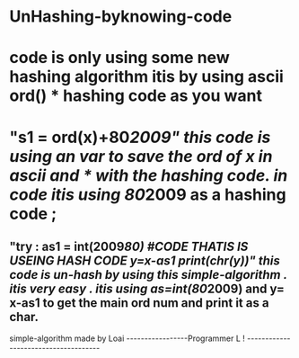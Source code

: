 # UnHashing-byknowing-code
code is only using some new hashing algorithm
itis by using ascii ord() * hashing code as you want
========================================================
"s1 = ord(x)+80*2009"
this code is using an var to save the ord of x in ascii and * with the hashing code.
in code itis using 80*2009 as a hashing code ;
=======================================================
"try :
  as1 = int(2009*80) #CODE THATIS IS USEING HASH CODE
  y=x-as1
  print(chr(y))"
this code is un-hash by using this simple-algorithm .
itis very easy .
itis using as=int(80*2009)
and y= x-as1
to get the main ord num
and print it as a char.
----------------------------
simple-algorithm
made by Loai 
-----------------Programmer L ! -------------------------------------

